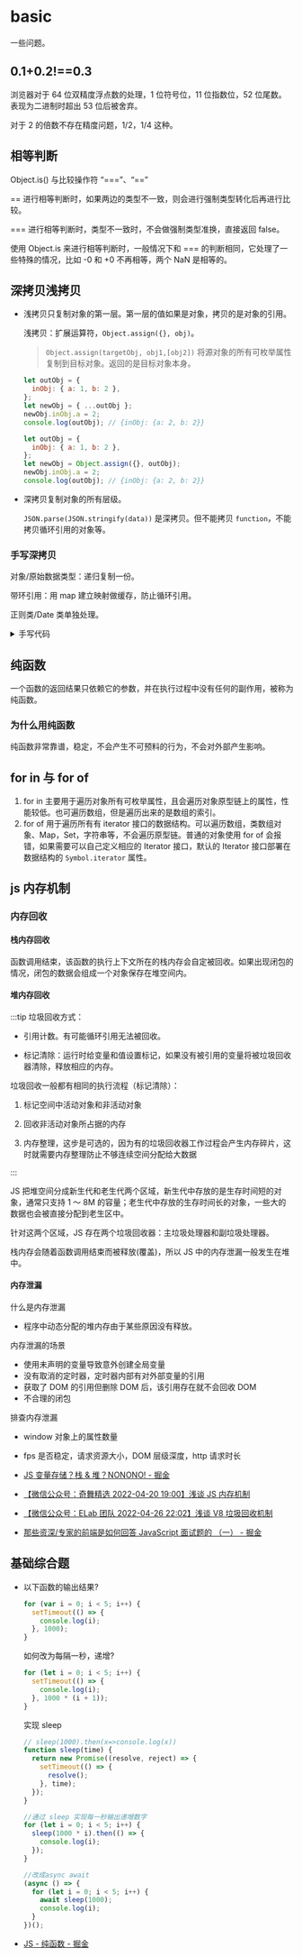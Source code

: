 # basic

一些问题。

## 0.1+0.2!==0.3

浏览器对于 64 位双精度浮点数的处理，1 位符号位，11 位指数位，52 位尾数。表现为二进制时超出 53 位后被舍弃。

对于 2 的倍数不存在精度问题，1/2，1/4 这种。

## 相等判断

Object.is() 与比较操作符 “===”、“==”

== 进行相等判断时，如果两边的类型不一致，则会进行强制类型转化后再进行比较。

=== 进行相等判断时，类型不一致时，不会做强制类型准换，直接返回 false。

使用 Object.is 来进行相等判断时，一般情况下和 === 的判断相同，它处理了一些特殊的情况，比如 -0 和 +0 不再相等，两个 NaN 是相等的。

## 深拷贝浅拷贝

- 浅拷贝只复制对象的第一层。第一层的值如果是对象，拷贝的是对象的引用。

  浅拷贝：扩展运算符，`Object.assign({}, obj)`。

  > `Object.assign(targetObj, obj1,[obj2])` 将源对象的所有可枚举属性复制到目标对象。返回的是目标对象本身。

  ```js
  let outObj = {
    inObj: { a: 1, b: 2 },
  };
  let newObj = { ...outObj };
  newObj.inObj.a = 2;
  console.log(outObj); // {inObj: {a: 2, b: 2}}

  let outObj = {
    inObj: { a: 1, b: 2 },
  };
  let newObj = Object.assign({}, outObj);
  newObj.inObj.a = 2;
  console.log(outObj); // {inObj: {a: 2, b: 2}}
  ```

- 深拷贝复制对象的所有层级。

  `JSON.parse(JSON.stringify(data))` 是深拷贝。但不能拷贝 `function`，不能拷贝循环引用的对象等。

### 手写深拷贝

对象/原始数据类型：递归复制一份。

带环引用：用 map 建立映射做缓存，防止循环引用。

正则类/Date 类单独处理。

<details>
  <summary> 手写代码 </summary>

```js
//如果带环，需要缓存，确认当前对象是否复制过，如果复制过，就直接指向它。用map防止循环引用
function cloneDeep(obj) {
  let cache = new Map(); //由原对象映射到其复制品
  function clone(obj) {
    if (cache.has(obj)) {
      return cache.get(obj);
    }
    let res;
    if (obj && typeof obj === "object") {
      //引用数据类型，且不是null
      if (Array.isArray(obj)) {
        //数组
        res = [];
      } else {
        res = {};
      }
      cache.set(obj, res);
      for (let key in obj) {
        if (obj.hasOwnProperty(key)) {
          res[key] = clone(obj[key]);
        }
      }
      return res;
    } else {
      return obj;
    }
  }
  return clone(obj);
}
```

</details>

## 纯函数

一个函数的返回结果只依赖它的参数，并在执行过程中没有任何的副作用，被称为纯函数。

### 为什么用纯函数

纯函数非常靠谱，稳定，不会产生不可预料的行为，不会对外部产生影响。

## for in 与 for of

1. for in 主要用于遍历对象所有可枚举属性，且会遍历对象原型链上的属性，性能较低。也可遍历数组，但是遍历出来的是数组的索引。
2. for of 用于遍历所有有 iterator 接口的数据结构。可以遍历数组，类数组对象、Map，Set，字符串等，不会遍历原型链。普通的对象使用 for of 会报错，如果需要可以自己定义相应的 Iterator 接口，默认的 Iterator 接口部署在数据结构的 `Symbol.iterator` 属性。

## js 内存机制

### 内存回收

#### 栈内存回收

函数调用结束，该函数的执行上下文所在的栈内存会自定被回收。如果出现闭包的情况，闭包的数据会组成一个对象保存在堆空间内。

#### 堆内存回收

:::tip
垃圾回收方式：

- 引用计数。有可能循环引用无法被回收。

- 标记清除：运行时给变量和值设置标记，如果没有被引用的变量将被垃圾回收器清除，释放相应的内存。

垃圾回收一般都有相同的执行流程（标记清除）：

1. 标记空间中活动对象和非活动对象

2. 回收非活动对象所占据的内存

3. 内存整理，这步是可选的，因为有的垃圾回收器工作过程会产生内存碎片，这时就需要内存整理防止不够连续空间分配给大数据

:::

JS 把堆空间分成新生代和老生代两个区域，新生代中存放的是生存时间短的对象，通常只支持 1 ～ 8M 的容量；老生代中存放的生存时间长的对象，一些大的数据也会被直接分配到老生区中。

针对这两个区域，JS 存在两个垃圾回收器：主垃圾处理器和副垃圾处理器。

栈内存会随着函数调用结束而被释放(覆盖)，所以 JS 中的内存泄漏一般发生在堆中。

#### 内存泄漏

什么是内存泄漏

- 程序中动态分配的堆内存由于某些原因没有释放。

内存泄漏的场景

- 使用未声明的变量导致意外创建全局变量
- 没有取消的定时器，定时器内部有对外部变量的引用
- 获取了 DOM 的引用但删除 DOM 后，该引用存在就不会回收 DOM
- 不合理的闭包

排查内存泄漏

- window 对象上的属性数量
- fps 是否稳定，请求资源大小，DOM 层级深度，http 请求时长

- [JS 变量存储？栈 & 堆？NONONO! - 掘金](https://juejin.cn/post/6844903997615128583#heading-0)
- [【微信公众号：奇舞精选 2022-04-20 19:00】浅谈 JS 内存机制](https://mp.weixin.qq.com/s/dtEciFpNSrPGR63aScaoww)
- [【微信公众号：ELab 团队 2022-04-26 22:02】浅谈 V8 垃圾回收机制](https://mp.weixin.qq.com/s/wT8_cz82Y5Ur74xGKpPgtQ)
- [那些资深/专家的前端是如何回答 JavaScript 面试题的 （一） - 掘金](https://juejin.cn/post/6981467496742125604#heading-1)

## 基础综合题

- 以下函数的输出结果?

  ```js
  for (var i = 0; i < 5; i++) {
    setTimeout(() => {
      console.log(i);
    }, 1000);
  }
  ```

  如何改为每隔一秒，递增?

  ```js
  for (let i = 0; i < 5; i++) {
    setTimeout(() => {
      console.log(i);
    }, 1000 * (i + 1));
  }
  ```

  实现 sleep

  ```js
  // sleep(1000).then(x=>console.log(x))
  function sleep(time) {
    return new Promise((resolve, reject) => {
      setTimeout(() => {
        resolve();
      }, time);
    });
  }

  //通过 sleep 实现每一秒输出递增数字
  for (let i = 0; i < 5; i++) {
    sleep(1000 * i).then(() => {
      console.log(i);
    });
  }

  //改成async await
  (async () => {
    for (let i = 0; i < 5; i++) {
      await sleep(1000);
      console.log(i);
    }
  })();
  ```

- [JS - 纯函数 - 掘金](https://juejin.cn/post/6949518756141875231#heading-0)
